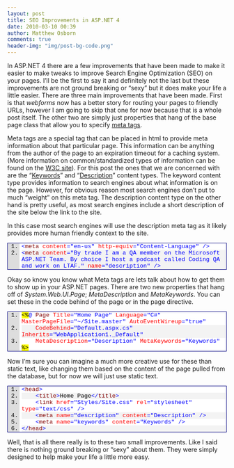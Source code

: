 ```yaml
---
layout: post
title: SEO Improvements in ASP.NET 4
date: 2010-03-10 00:39
author: Matthew Osborn
comments: true
header-img: "img/post-bg-code.png"
---
```

In ASP.NET 4 there are a few improvements that have been made to make it easier to make tweaks to improve Search Engine Optimization (SEO) on your pages. I’ll be the first to say it and definitely not the last but these improvements are not ground breaking or “sexy” but it does make your life a little easier. There are three main improvements that have been made. First is that <em>webforms</em> now has a better story for routing your pages to friendly URLs, however I am going to skip that one for now because that is a whole post itself. The other two are simply just properties that hang of the base page class that allow you to specify <a href="http://www.w3.org/TR/html401/struct/global.html#edef-META">meta tags</a>.

Meta tags are a special tag that can be placed in html to provide meta information about that particular page. This information can be anything from the author of the page to an expiration timeout for a caching system. (More information on common/standardized types of information can be found on the <a href="http://www.w3.org/TR/html401/struct/global.html#edef-META">W3C site</a>). For this post the ones that we are concerned with are the “<a href="http://www.w3.org/TR/html401/appendix/notes.html#recs">Keywords</a>” and “<a href="http://www.w3.org/TR/html401/appendix/notes.html#recs">Description</a>” content types. The keyword content type provides information to search engines about what information is on the page. However, for obvious reason most search engines don’t put to much “weight” on this meta tag. The description content type on the other hand is pretty useful, as most search engines include a short description of the site below the link to the site.

In this case most search engines will use the description meta tag as it likely provides more human friendly context to the site.

<div class="wlWriterEditableSmartContent" id="scid:9ce6104f-a9aa-4a17-a79f-3a39532ebf7c:79234b2d-d454-4f9d-b431-539fad280ecd" style="margin: 0px; display: inline; float: none; padding: 0px;">
<div style="border: #000080 1px solid; color: #000; font-family: 'Courier New', Courier, Monospace; font-size: 10pt;">
<div style="background: #ddd; overflow: auto;">
<ol style="background: #ffffff; margin: 0 0 0 2em; padding: 0 0 0 5px;">
    <li><span style="color: #0000ff;">&lt;</span><span style="color: #800000;">meta</span> <span style="color: #ff0000;">content</span><span style="color: #0000ff;">="en-us"</span> <span style="color: #ff0000;">http-equiv</span><span style="color: #0000ff;">="Content-Language"</span> <span style="color: #0000ff;">/&gt;</span></li>
    <li style="background: #f3f3f3;"><span style="color: #0000ff;">&lt;</span><span style="color: #800000;">meta</span> <span style="color: #ff0000;">content</span><span style="color: #0000ff;">="By trade I am a QA member on the Microsoft ASP.NET Team. By choice I host a podcast called Coding QA and work on LTAF."</span> <span style="color: #ff0000;">name</span><span style="color: #0000ff;">="description"</span> <span style="color: #0000ff;">/&gt;</span></li>
</ol>
</div>
</div>
</div>

Okay so know you know what Meta tags are lets talk about how to get them to show up in your ASP.NET pages. There are two new properties that hang off of <em>System.Web.UI.Page</em>;<em> MetaDescription</em> and <em>MetaKeywords</em>. You can set these in the code behind of the page or in the page directive.

<div class="wlWriterEditableSmartContent" id="scid:9ce6104f-a9aa-4a17-a79f-3a39532ebf7c:64762c11-101b-4799-81aa-136a30ee67d9" style="margin: 0px; display: inline; float: none; padding: 0px;">
<div style="border: #000080 1px solid; color: #000; font-family: 'Courier New', Courier, Monospace; font-size: 10pt;">
<div style="background: #ddd; overflow: auto;">
<ol style="background: #ffffff; margin: 0 0 0 2em; padding: 0 0 0 5px;">
    <li><span style="background: #ffff00;">&lt;%</span><span style="color: #0000ff;">@</span> <span style="color: #800000;">Page</span> <span style="color: #ff0000;">Title</span><span style="color: #0000ff;">="Home Page"</span> <span style="color: #ff0000;">Language</span><span style="color: #0000ff;">="C#"</span> <span style="color: #ff0000;">MasterPageFile</span><span style="color: #0000ff;">="~/Site.master"</span> <span style="color: #ff0000;">AutoEventWireup</span><span style="color: #0000ff;">="true"</span></li>
    <li style="background: #f3f3f3;">    <span style="color: #ff0000;">CodeBehind</span><span style="color: #0000ff;">="Default.aspx.cs"</span> <span style="color: #ff0000;">Inherits</span><span style="color: #0000ff;">="WebApplication1._Default"</span></li>
    <li>    <span style="color: #ff0000;">MetaDescription</span><span style="color: #0000ff;">="Description"</span> <span style="color: #ff0000;">MetaKeywords</span><span style="color: #0000ff;">="Keywords"</span> <span style="background: #ffff00;">%&gt;</span></li>
</ol>
</div>
</div>
</div>

Now I’m sure you can imagine a much more creative use for these than static text, like changing them based on the content of the page pulled from the database, but for now we will just use static text.

<div class="wlWriterEditableSmartContent" id="scid:9ce6104f-a9aa-4a17-a79f-3a39532ebf7c:fc650aec-c3f9-4219-bc5f-598b1d2a6267" style="margin: 0px; display: inline; float: none; padding: 0px;">
<div style="border: #000080 1px solid; color: #000; font-family: 'Courier New', Courier, Monospace; font-size: 10pt;">
<div style="background: #ddd; overflow: auto;">
<ol style="background: #ffffff; margin: 0 0 0 2em; padding: 0 0 0 5px;">
    <li><span style="color: #0000ff;">&lt;</span><span style="color: #800000;">head</span><span style="color: #0000ff;">&gt;</span></li>
    <li style="background: #f3f3f3;">    <span style="color: #0000ff;">&lt;</span><span style="color: #800000;">title</span><span style="color: #0000ff;">&gt;</span>Home Page<span style="color: #0000ff;">&lt;/</span><span style="color: #800000;">title</span><span style="color: #0000ff;">&gt;</span></li>
    <li>    <span style="color: #0000ff;">&lt;</span><span style="color: #800000;">link</span> <span style="color: #ff0000;">href</span><span style="color: #0000ff;">="Styles/Site.css"</span> <span style="color: #ff0000;">rel</span><span style="color: #0000ff;">="stylesheet"</span> <span style="color: #ff0000;">type</span><span style="color: #0000ff;">="text/css"</span> <span style="color: #0000ff;">/&gt;</span></li>
    <li style="background: #f3f3f3;">    <span style="color: #0000ff;">&lt;</span><span style="color: #800000;">meta</span> <span style="color: #ff0000;">name</span><span style="color: #0000ff;">="description"</span> <span style="color: #ff0000;">content</span><span style="color: #0000ff;">="Description"</span> <span style="color: #0000ff;">/&gt;</span></li>
    <li>    <span style="color: #0000ff;">&lt;</span><span style="color: #800000;">meta</span> <span style="color: #ff0000;">name</span><span style="color: #0000ff;">="keywords"</span> <span style="color: #ff0000;">content</span><span style="color: #0000ff;">="Keywords"</span> <span style="color: #0000ff;">/&gt;</span></li>
    <li style="background: #f3f3f3;"><span style="color: #0000ff;">&lt;/</span><span style="color: #800000;">head</span><span style="color: #0000ff;">&gt;</span></li>
</ol>
</div>
</div>
</div>


Well, that is all there really is to these two small improvements. Like I said there is nothing ground breaking or “sexy” about them. They were simply designed to help make your life a little more easy.
